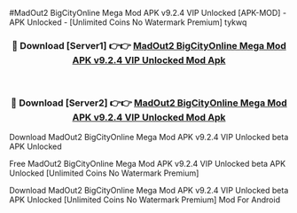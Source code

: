 #MadOut2 BigCityOnline Mega Mod APK v9.2.4 VIP Unlocked [APK-MOD] - APK Unlocked - [Unlimited Coins No Watermark Premium] tykwq



<div align="center">

<h3>🔴 Download [Server1] 👉👉 <a href="https://momento.my/?title=MadOut2_BigCityOnline_Mega_Mod_APK_v9.2.4_VIP_Unlocked">MadOut2 BigCityOnline Mega Mod APK v9.2.4 VIP Unlocked Mod Apk</a></h3><br>

<h3>🔴 Download [Server2] 👉👉 <a href="https://momento.my/?title=MadOut2_BigCityOnline_Mega_Mod_APK_v9.2.4_VIP_Unlocked">MadOut2 BigCityOnline Mega Mod APK v9.2.4 VIP Unlocked Mod Apk</a></h3>
</div>



Download MadOut2 BigCityOnline Mega Mod APK v9.2.4 VIP Unlocked beta APK Unlocked

Free MadOut2 BigCityOnline Mega Mod APK v9.2.4 VIP Unlocked beta APK Unlocked [Unlimited Coins No Watermark Premium]

Download MadOut2 BigCityOnline Mega Mod APK v9.2.4 VIP Unlocked beta APK Unlocked [Unlimited Coins No Watermark Premium] Mod For Android

